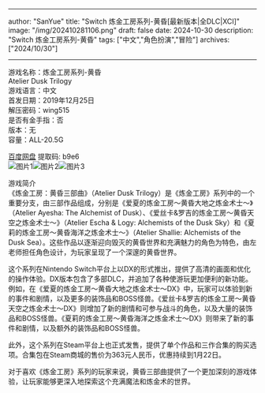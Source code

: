 
---
author: "SanYue"
title: "Switch 炼金工房系列-黄昏[最新版本|全DLC|XCI]"
image: "/img/202410281106.png"
draft: false
date: 2024-10-30
description: "Switch 炼金工房系列-黄昏"
tags: ["中文","角色扮演","冒险"]
archives: ["2024/10/30"]

---

游戏名称：炼金工房系列-黄昏   
Atelier Dusk Trilogy    
游戏语言：中文  
首发日期：2019年12月25日  
解压密码：wing515  
是否有金手指：否  
版本：无   
容量：ALL-20.5G

[百度网盘](https://pan.baidu.com/s/1ej1FaHZK0AYz2OjXGXmazg) 提取码: b9e6  
![图片1](/img/86f46b254a.jpg)![图片2](/img/1e400a2d9fa4.jpg)![图片3](/img/d96b3e62.jpg)  

游戏简介  
《炼金工房：黄昏三部曲》（Atelier Dusk Trilogy）是《炼金工房》系列中的一个重要分支，由三部作品组成，分别是《爱夏的炼金工房～黄昏大地之炼金术士～》（Atelier Ayesha: The Alchemist of Dusk）、《爱丝卡&罗吉的炼金工房～黄昏天空之炼金术士～》（Atelier Escha & Logy: Alchemists of the Dusk Sky）和《夏莉的炼金工房～黄昏海洋之炼金术士～》（Atelier Shallie: Alchemists of the Dusk Sea）。这些作品以逐渐迎向毁灭的黄昏世界和充满魅力的角色为特色，由左老师担任角色设计，为玩家呈现了一个深邃的黄昏世界。

这个系列在Nintendo Switch平台上以DX的形式推出，提供了高清的画面和优化的操作体验。DX版本包含了多部DLC，并追加了各种使游玩更加便利的新功能。例如，在《爱夏的炼金工房～黄昏大地之炼金术士～DX》中，玩家可以体验到新的事件和剧情，以及更多的装饰品和BOSS怪兽。《爱丝卡&罗吉的炼金工房～黄昏天空之炼金术士～DX》则增加了新的剧情和可参与战斗的角色，以及大量的装饰品和BOSS怪兽。《夏莉的炼金工房～黄昏海洋之炼金术士～DX》则带来了新的事件和剧情，以及额外的装饰品和BOSS怪兽。

此外，这个系列在Steam平台上也正式发售，提供了单个作品和三作合集的购买选项。合集包在Steam商城的售价为363元人民币，优惠持续到1月22日。

对于喜欢《炼金工房》系列的玩家来说，黄昏三部曲提供了一个更加深刻的游戏体验，让玩家能够更深入地探索这个充满魔法和炼金术的世界。
